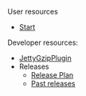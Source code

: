 User resources
  * [Start](Start.md)

Developer resources:
  * [JettyGzipPlugin](JettyGzipPlugin.md)
  * Releases
    * [Release Plan](ReleasePlan.md)
    * [Past releases](PastReleases.md)